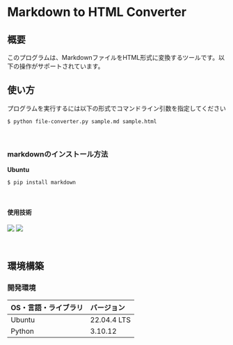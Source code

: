 # Markdown to HTML Converter

## 概要
このプログラムは、MarkdownファイルをHTML形式に変換するツールです。以下の操作がサポートされています。

## 使い方

プログラムを実行するには以下の形式でコマンドライン引数を指定してください

```bash
$ python file-converter.py sample.md sample.html
```
&nbsp;

### markdownのインストール方法

**Ubuntu**<br>
```bash
$ pip install markdown
```
&nbsp;

#### 使用技術
<p style="display: inline">
<img src="https://img.shields.io/badge/-Linux-212121.svg?logo=linux&style=popout">
<img src="https://img.shields.io/badge/-Python-FFC107.svg?logo=python&style=popout">
</p>

&nbsp;

## 環境構築
### 開発環境
| OS・言語・ライブラリ | バージョン |
| :------- | :------ |
| Ubuntu | 22.04.4 LTS |
| Python | 3.10.12 |

&nbsp;
